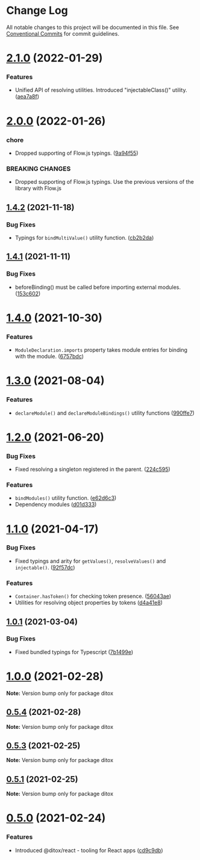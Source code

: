 # Change Log

All notable changes to this project will be documented in this file.
See [Conventional Commits](https://conventionalcommits.org) for commit guidelines.

# [2.1.0](https://github.com/mnasyrov/ditox/compare/v2.0.0...v2.1.0) (2022-01-29)


### Features

* Unified API of resolving utilities. Introduced "injectableClass()" utility. ([aea7a8f](https://github.com/mnasyrov/ditox/commit/aea7a8fdedae079e8bad86f8556669ab3257197a))





# [2.0.0](https://github.com/mnasyrov/ditox/compare/v1.4.2...v2.0.0) (2022-01-26)


### chore

* Dropped supporting of Flow.js typings. ([9a94f55](https://github.com/mnasyrov/ditox/commit/9a94f558daf107ff4744462e078571e4ccc7c444))


### BREAKING CHANGES

* Dropped supporting of Flow.js typings. Use the previous versions of the library with Flow.js





## [1.4.2](https://github.com/mnasyrov/ditox/compare/v1.4.1...v1.4.2) (2021-11-18)


### Bug Fixes

* Typings for `bindMultiValue()` utility function. ([cb2b2da](https://github.com/mnasyrov/ditox/commit/cb2b2da27ad7bd293d8d5591017422ba4599d09a))





## [1.4.1](https://github.com/mnasyrov/ditox/compare/v1.4.0...v1.4.1) (2021-11-11)


### Bug Fixes

* beforeBinding() must be called before importing external modules. ([153c602](https://github.com/mnasyrov/ditox/commit/153c60256a4c2796e5a9f2d9c5115c3ff3f2f10b))





# [1.4.0](https://github.com/mnasyrov/ditox/compare/v1.3.0...v1.4.0) (2021-10-30)


### Features

* `ModuleDeclaration.imports` property takes module entries for binding with the module. ([6757bdc](https://github.com/mnasyrov/ditox/commit/6757bdc87a02d2336ca07661c50812a5823ca844))





# [1.3.0](https://github.com/mnasyrov/ditox/compare/v1.2.0...v1.3.0) (2021-08-04)


### Features

* `declareModule()` and `declareModuleBindings()` utility functions ([990ffe7](https://github.com/mnasyrov/ditox/commit/990ffe79af37c6ee56738b6ac7e9c071818d10f7))





# [1.2.0](https://github.com/mnasyrov/ditox/compare/v1.1.0...v1.2.0) (2021-06-20)


### Bug Fixes

* Fixed resolving a singleton registered in the parent. ([224c595](https://github.com/mnasyrov/ditox/commit/224c59585e43c68cc23e6abf521ecad09aeb1c7a))


### Features

* `bindModules()` utility function. ([e62d6c3](https://github.com/mnasyrov/ditox/commit/e62d6c3332f991b8e3943ad269bd6e76cb6a266c))
* Dependency modules ([d01d333](https://github.com/mnasyrov/ditox/commit/d01d33347788c7eeeaee014fa794684ffbd4b2e7))





# [1.1.0](https://github.com/mnasyrov/ditox/compare/v1.0.2...v1.1.0) (2021-04-17)


### Bug Fixes

* Fixed typings and arity for `getValues()`, `resolveValues()` and `injectable()`. ([92f57dc](https://github.com/mnasyrov/ditox/commit/92f57dcc1777c4c622d61c68196db3d48f3fa186))


### Features

* `Container.hasToken()` for checking token presence. ([56043ae](https://github.com/mnasyrov/ditox/commit/56043aec494481cc624b30d81e33df33a8273e63))
* Utilities for resolving object properties by tokens ([d4a41e8](https://github.com/mnasyrov/ditox/commit/d4a41e8d777540905a4bc15fc22bcb06a85cf90a))





## [1.0.1](https://github.com/mnasyrov/ditox/compare/v1.0.0...v1.0.1) (2021-03-04)


### Bug Fixes

* Fixed bundled typings for Typescript ([7b1499e](https://github.com/mnasyrov/ditox/commit/7b1499e7cf1506f24f72387d83a055e6a4d3c336))





# [1.0.0](https://github.com/mnasyrov/ditox/compare/v0.5.4...v1.0.0) (2021-02-28)

**Note:** Version bump only for package ditox





## [0.5.4](https://github.com/mnasyrov/ditox/compare/v0.5.3...v0.5.4) (2021-02-28)

**Note:** Version bump only for package ditox





## [0.5.3](https://github.com/mnasyrov/ditox/compare/v0.5.2...v0.5.3) (2021-02-25)

**Note:** Version bump only for package ditox





## [0.5.1](https://github.com/mnasyrov/ditox/compare/v0.5.0...v0.5.1) (2021-02-25)

**Note:** Version bump only for package ditox





# [0.5.0](https://github.com/mnasyrov/ditox/compare/v0.4.1...v0.5.0) (2021-02-24)


### Features

* Introduced @ditox/react - tooling for React apps ([cd9c9db](https://github.com/mnasyrov/ditox/commit/cd9c9db9d65fda468f0e740c49e090757f1ac73a))
